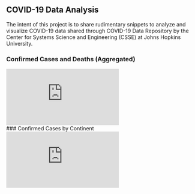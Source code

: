 <script src="{{ base.url | prepend: site.url }}/assets/js/plotly.min.js"></script>
## COVID-19 Data Analysis

The intent of this project is to share rudimentary snippets to analyze and visualize COVID-19 data shared through COVID-19 Data Repository by the Center for Systems Science and Engineering (CSSE) at Johns Hopkins University.

### Confirmed Cases and Deaths (Aggregated)

<div class="graph">
  <iframe class="graph-iframe"
          src="https://umairacheema.github.io/covid-19/interactive-plots/confirmed-deaths-world.html" frameborder="0"></iframe>
</div>
### Confirmed Cases by Continent
<div class="graph">
  <iframe class="graph-iframe"
          src="https://umairacheema.github.io/covid-19/interactive-plots/confirmed-continents.html" frameborder="0"></iframe>
</div>
